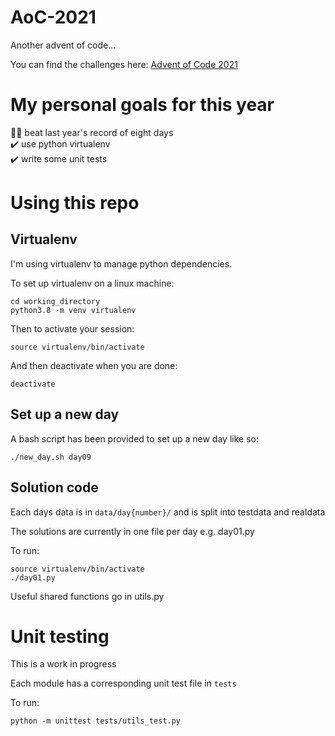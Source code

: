 # AoC-2021
Another advent of code...

You can find the challenges here: [Advent of Code 2021](https://adventofcode.com/2021)

# My personal goals for this year

🤷‍♀️ beat last year's record of eight days  
✔️ use python virtualenv  
✔️ write some unit tests  

# Using this repo

## Virtualenv
I'm using virtualenv to manage python dependencies.

To set up virtualenv on a linux machine:

```
cd working_directory
python3.8 -m venv virtualenv
```

Then to activate your session:

`source virtualenv/bin/activate`

And then deactivate when you are done:

`deactivate`

## Set up a new day
A bash script has been provided to set up a new day like so:

```
./new_day.sh day09
```

## Solution code

Each days data is in `data/day{number}/` and is split into testdata and realdata

The solutions are currently in one file per day e.g. day01.py

To run:
```
source virtualenv/bin/activate
./day01.py
```

Useful shared functions go in utils.py

# Unit testing
This is a work in progress

Each module has a corresponding unit test file in `tests`

To run:

```
python -m unittest tests/utils_test.py 
```
